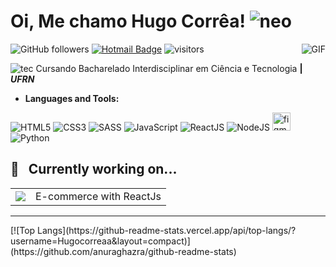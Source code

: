# Oi, Me chamo Hugo Corrêa! ![neo](https://img.icons8.com/color/48/000000/neo.png) 


![GitHub followers](https://img.shields.io/github/followers/hugocorreaa?label=Follow&style=social)
[![Hotmail Badge](https://img.shields.io/badge/-Hotmail-0078D4?style=flat-square&logo=microsoft-outlook&logoColor=white&link=mailto:luizcarlos_abbott@hotmail.com)](mailto:hugodemorais@live.com)
![visitors](https://visitor-badge.glitch.me/badge?page_id=hugocorreaa.hugocorreaa)
<img align="right" alt="GIF" src="https://media.giphy.com/media/13HgwGsXF0aiGY/giphy.gif" />



![tec](https://img.icons8.com/color/30/000000/satellites.png) Cursando Bacharelado Interdisciplinar em Ciência e Tecnologia **| _UFRN_**

- **Languages and Tools:**

![HTML5](https://icongr.am/devicon/html5-original-wordmark.svg?size=29&color=currentColor)
![CSS3](https://icongr.am/devicon/css3-original-wordmark.svg?size=29&color=currentColor)
![SASS](https://icongr.am/devicon/sass-original.svg?size=29&color=currentColor)
![JavaScript](https://icongr.am/devicon/javascript-original.svg?size=29&color=currentColor)
![ReactJS](https://icongr.am/devicon/react-original-wordmark.svg?size=29&color=currentColor)
![NodeJS](https://icongr.am/devicon/nodejs-original.svg?size=29&color=currentColor)
<img src="https://www.vectorlogo.zone/logos/figma/figma-icon.svg" alt="figma" width="29" height="29"/><br>
![Python](https://img.icons8.com/color/29/000000/python.png)

## 🔧&nbsp;&nbsp;&nbsp;Currently working on...
<table>
  <tr>
    <td><a href="https://github.com/Hugocorreaa/shopping"><img src="https://github-readme-stats.vercel.app/api/pin/?username=Hugocorreaa&repo=shopping" /></a></td>
    <td>E-commerce with ReactJs</td>
  </tr>
</table>


<hr>
[![Top Langs](https://github-readme-stats.vercel.app/api/top-langs/?username=Hugocorreaa&layout=compact)](https://github.com/anuraghazra/github-readme-stats)

